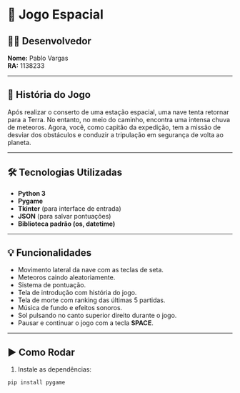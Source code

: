 # 🚀 Jogo Espacial

## 👨‍💻 Desenvolvedor
**Nome:** Pablo Vargas  
**RA:** 1138233

---

## 🧠 História do Jogo
Após realizar o conserto de uma estação espacial, uma nave tenta retornar para a Terra. No entanto, no meio do caminho, encontra uma intensa chuva de meteoros. Agora, você, como capitão da expedição, tem a missão de desviar dos obstáculos e conduzir a tripulação em segurança de volta ao planeta.

---

## 🛠️ Tecnologias Utilizadas
- **Python 3**
- **Pygame**
- **Tkinter** (para interface de entrada)
- **JSON** (para salvar pontuações)
- **Biblioteca padrão (os, datetime)**

---

## 💡 Funcionalidades
- Movimento lateral da nave com as teclas de seta.
- Meteoros caindo aleatoriamente.
- Sistema de pontuação.
- Tela de introdução com história do jogo.
- Tela de morte com ranking das últimas 5 partidas.
- Música de fundo e efeitos sonoros.
- Sol pulsando no canto superior direito durante o jogo.
- Pausar e continuar o jogo com a tecla **SPACE**.

---

## ▶️ Como Rodar
1. Instale as dependências:
```bash
pip install pygame

